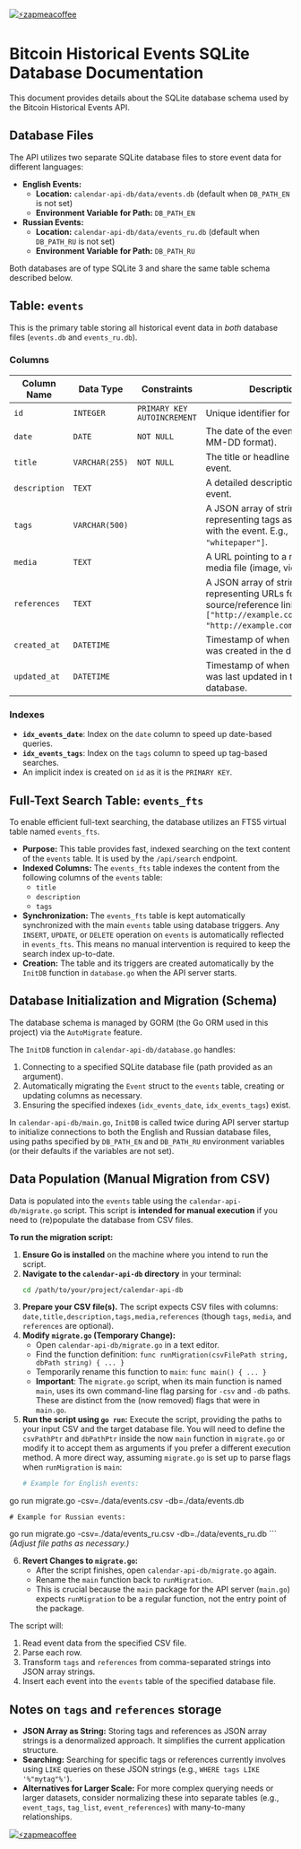 [![⚡️zapmeacoffee](https://img.shields.io/badge/⚡️zap_-me_a_coffee-violet?style=plastic)](https://zapmeacoffee.com/npub1tcalvjvswjh5rwhr3gywmfjzghthexjpddzvlxre9wxfqz4euqys0309hn)

# Bitcoin Historical Events SQLite Database Documentation

This document provides details about the SQLite database schema used by the Bitcoin Historical Events API.

## Database Files

The API utilizes two separate SQLite database files to store event data for different languages:

*   **English Events:**
    *   **Location:** `calendar-api-db/data/events.db` (default when `DB_PATH_EN` is not set)
    *   **Environment Variable for Path:** `DB_PATH_EN`
*   **Russian Events:**
    *   **Location:** `calendar-api-db/data/events_ru.db` (default when `DB_PATH_RU` is not set)
    *   **Environment Variable for Path:** `DB_PATH_RU`

Both databases are of type SQLite 3 and share the same table schema described below.

## Table: `events`

This is the primary table storing all historical event data in *both* database files (`events.db` and `events_ru.db`).

### Columns

| Column Name   | Data Type         | Constraints                | Description                                                                 |
|---------------|-------------------|----------------------------|-----------------------------------------------------------------------------|
| `id`          | `INTEGER`         | `PRIMARY KEY AUTOINCREMENT`| Unique identifier for the event.                                            |
| `date`        | `DATE`            | `NOT NULL`                 | The date of the event (YYYY-MM-DD format).                                  |
| `title`       | `VARCHAR(255)`    | `NOT NULL`                 | The title or headline of the event.                                         |
| `description` | `TEXT`            |                            | A detailed description of the event.                                        |
| `tags`        | `VARCHAR(500)`    |                            | A JSON array of strings representing tags associated with the event. E.g., `["bitcoin", "whitepaper"]`. |
| `media`       | `TEXT`            |                            | A URL pointing to a relevant media file (image, video, etc.).             |
| `references`  | `TEXT`            |                            | A JSON array of strings representing URLs for source/reference links. E.g., `["http://example.com/source1", "http://example.com/source2"]`. |
| `created_at`  | `DATETIME`        |                            | Timestamp of when the record was created in the database.                   |
| `updated_at`  | `DATETIME`        |                            | Timestamp of when the record was last updated in the database.                |

### Indexes

*   **`idx_events_date`**: Index on the `date` column to speed up date-based queries.
*   **`idx_events_tags`**: Index on the `tags` column to speed up tag-based searches.
*   An implicit index is created on `id` as it is the `PRIMARY KEY`.

## Full-Text Search Table: `events_fts`

To enable efficient full-text searching, the database utilizes an FTS5 virtual table named `events_fts`.

*   **Purpose:** This table provides fast, indexed searching on the text content of the `events` table. It is used by the `/api/search` endpoint.
*   **Indexed Columns:** The `events_fts` table indexes the content from the following columns of the `events` table:
    *   `title`
    *   `description`
    *   `tags`
*   **Synchronization:** The `events_fts` table is kept automatically synchronized with the main `events` table using database triggers. Any `INSERT`, `UPDATE`, or `DELETE` operation on `events` is automatically reflected in `events_fts`. This means no manual intervention is required to keep the search index up-to-date.
*   **Creation:** The table and its triggers are created automatically by the `InitDB` function in `database.go` when the API server starts.

## Database Initialization and Migration (Schema)

The database schema is managed by GORM (the Go ORM used in this project) via the `AutoMigrate` feature.

The `InitDB` function in `calendar-api-db/database.go` handles:
1.  Connecting to a specified SQLite database file (path provided as an argument).
2.  Automatically migrating the `Event` struct to the `events` table, creating or updating columns as necessary.
3.  Ensuring the specified indexes (`idx_events_date`, `idx_events_tags`) exist.

In `calendar-api-db/main.go`, `InitDB` is called twice during API server startup to initialize connections to both the English and Russian database files, using paths specified by `DB_PATH_EN` and `DB_PATH_RU` environment variables (or their defaults if the variables are not set).

## Data Population (Manual Migration from CSV)

Data is populated into the `events` table using the `calendar-api-db/migrate.go` script. This script is **intended for manual execution** if you need to (re)populate the database from CSV files.

**To run the migration script:**

1.  **Ensure Go is installed** on the machine where you intend to run the script.
2.  **Navigate to the `calendar-api-db` directory** in your terminal:
    ```bash
    cd /path/to/your/project/calendar-api-db
    ```
3.  **Prepare your CSV file(s).** The script expects CSV files with columns: `date,title,description,tags,media,references` (though `tags`, `media`, and `references` are optional).
4.  **Modify `migrate.go` (Temporary Change):**
    *   Open `calendar-api-db/migrate.go` in a text editor.
    *   Find the function definition: `func runMigration(csvFilePath string, dbPath string) { ... }`
    *   Temporarily rename this function to `main`: `func main() { ... }`
    *   **Important**: The `migrate.go` script, when its main function is named `main`, uses its own command-line flag parsing for `-csv` and `-db` paths. These are distinct from the (now removed) flags that were in `main.go`.
5.  **Run the script using `go run`:**
    Execute the script, providing the paths to your input CSV and the target database file. You will need to define the `csvPathPtr` and `dbPathPtr` inside the now `main` function in `migrate.go` or modify it to accept them as arguments if you prefer a different execution method.
    A more direct way, assuming `migrate.go` is set up to parse flags when `runMigration` is `main`:
    ```bash
    # Example for English events:
go run migrate.go -csv=./data/events.csv -db=./data/events.db

    # Example for Russian events:
go run migrate.go -csv=./data/events_ru.csv -db=./data/events_ru.db
    ```
    *(Adjust file paths as necessary.)*

6.  **Revert Changes to `migrate.go`:**
    *   After the script finishes, open `calendar-api-db/migrate.go` again.
    *   Rename the `main` function back to `runMigration`.
    *   This is crucial because the `main` package for the API server (`main.go`) expects `runMigration` to be a regular function, not the entry point of the package.

The script will:
1.  Read event data from the specified CSV file.
2.  Parse each row.
3.  Transform `tags` and `references` from comma-separated strings into JSON array strings.
4.  Insert each event into the `events` table of the specified database file.

## Notes on `tags` and `references` storage

*   **JSON Array as String:** Storing tags and references as JSON array strings is a denormalized approach. It simplifies the current application structure.
*   **Searching:** Searching for specific tags or references currently involves using `LIKE` queries on these JSON strings (e.g., `WHERE tags LIKE '%"mytag"%'`).
*   **Alternatives for Larger Scale:** For more complex querying needs or larger datasets, consider normalizing these into separate tables (e.g., `event_tags`, `tag_list`, `event_references`) with many-to-many relationships.

[![⚡️zapmeacoffee](https://img.shields.io/badge/⚡️zap_-me_a_coffee-violet?style=plastic)](https://zapmeacoffee.com/npub1tcalvjvswjh5rwhr3gywmfjzghthexjpddzvlxre9wxfqz4euqys0309hn) 